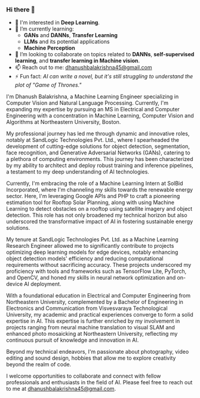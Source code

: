 ### Hi there 👋

<!--
**unrealdhanush/unrealdhanush** is a ✨ _special_ ✨ repository because its `README.md` (this file) appears on your GitHub profile.
-->
- 👀 I'm interested in **Deep Learning**.
- 🌱 I’m currently learning:
  - **GANs** and **DANNs**, **Transfer Learning**
  - **LLMs** and its potential applications
  - **Machine Perception**
- 👯 I’m looking to collaborate on topics related to **DANNs**, **self-supervised learning**, and **transfer learning in Machine vision**.
- 📫 Reach out to me: [dhanushbalakrishna45@gmail.com](mailto:dhanushbalakrishna45@gmail.com)
- ⚡ Fun fact: *AI can write a novel, but it's still struggling to understand the plot of "Game of Thrones."*

I'm Dhanush Balakrishna, a Machine Learning Engineer specializing in Computer Vision and Natural Language Processing. Currently, I'm expanding my expertise by pursuing an MS in Electrical and Computer Engineering with a concentration in Machine Learning, Computer Vision and Algorithms at Northeastern University, Boston. 


My professional journey has led me through dynamic and innovative roles, notably at SandLogic Technologies Pvt. Ltd., where I spearheaded the development of cutting-edge solutions for object detection, segmentation, face recognition, and Generative Adversarial Networks (GANs), catering to a plethora of computing environments. This journey has been characterized by my ability to architect and deploy robust training and inference pipelines, a testament to my deep understanding of AI technologies.

Currently, I'm embracing the role of a Machine Learning Intern at SolBid Incorporated, where I'm channeling my skills towards the renewable energy sector. Here, I'm leveraging Google APIs and PHP to craft a pioneering estimation tool for Rooftop Solar Planning, along with using Machine Learning to detect obstacles on a rooftop using satellite imagery and object detection. This role has not only broadened my technical horizon but also underscored the transformative impact of AI in fostering sustainable energy solutions.

My tenure at SandLogic Technologies Pvt. Ltd. as a Machine Learning Research Engineer allowed me to significantly contribute to projects optimizing deep learning models for edge devices, notably enhancing object detection models' efficiency and reducing computational requirements without sacrificing accuracy. These projects underscored my proficiency with tools and frameworks such as TensorFlow Lite, PyTorch, and OpenCV, and honed my skills in neural network optimization and on-device AI deployment.

With a foundational education in Electrical and Computer Engineering from Northeastern University, complemented by a Bachelor of Engineering in Electronics and Communication from Visvesvaraya Technological University, my academic and practical experiences converge to form a solid expertise in AI. This expertise is further enriched by my involvement in projects ranging from neural machine translation to visual SLAM and enhanced photo mosaicking at Northeastern University, reflecting my continuous pursuit of knowledge and innovation in AI.

Beyond my technical endeavors, I'm passionate about photography, video editing and sound design, hobbies that allow me to explore creativity beyond the realm of code.

I welcome opportunities to collaborate and connect with fellow professionals and enthusiasts in the field of AI. Please feel free to reach out to me at [dhanushbalakrishna45@gmail.com](mailto:dhanushbalakrishna45@gmail.com).
